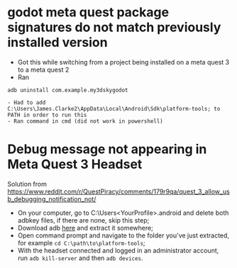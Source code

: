 # godot meta quest package signatures do not match previously installed version
- Got this while switching from a project being installed on a meta quest 3 to a meta quest 2
- Ran 

```
adb uninstall com.example.my3dskygodot
```

	- Had to add C:\Users\James.Clarke2\AppData\Local\Android\Sdk\platform-tools; to PATH in order to run this
	- Ran command in cmd (did not work in powershell)
# Debug message not appearing in Meta Quest 3 Headset
Solution from https://www.reddit.com/r/QuestPiracy/comments/179r9qa/quest_3_allow_usb_debugging_notification_not/
- On your computer, go to C:\Users\<YourProfile>\.android and delete both adbkey files, if there are none, skip this step;  
- Download adb [here](https://dl.google.com/android/repository/platform-tools-latest-windows.zip) and extract it somewhere;  
- Open command prompt and navigate to the folder you've just extracted, for example `cd C:\path\to\platform-tools`;  
- With the headset connected and logged in an administrator account, run `adb kill-server` and then `adb devices`.